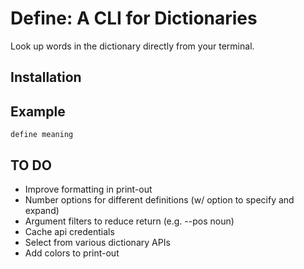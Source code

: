 # Define: A CLI for Dictionaries

Look up words in the dictionary directly from your terminal.

## Installation

## Example

`define meaning`


## TO DO
- Improve formatting in print-out
- Number options for different definitions (w/ option to specify and expand)
- Argument filters to reduce return (e.g. --pos noun)
- Cache api credentials
- Select from various dictionary APIs
- Add colors to print-out